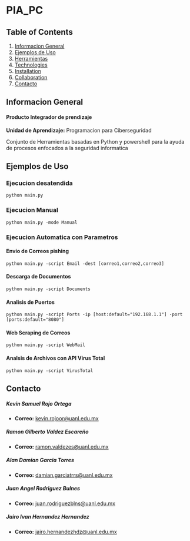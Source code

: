 # PIA_PC

## Table of Contents
1. [Informacion General](#general-info)
1. [Ejemplos de Uso](#ejemplos)
1. [Herramientas](#general-info)
2. [Technologies](#technologies)
3. [Installation](#installation)
4. [Collaboration](#collaboration)
5. [Contacto](#contacto)

## Informacion General
<a name="general-info"></a>
#### Producto Integrador de prendizaje
**Unidad de Aprendizaje:**  Programacion para Ciberseguridad

Conjunto de Herramientas basadas en Python y powershell para la ayuda de procesos enfocados a la seguridad informatica

## Ejemplos de Uso
<a name="ejemplos"></a>
### Ejecucion desatendida
```
python main.py
```

### Ejecucion Manual
```
python main.py -mode Manual
```

### Ejecucion Automatica con Parametros

#### Envio de Correos pishing
```
python main.py -script Email -dest [correo1,correo2,correo3]
```

#### Descarga de Documentos
```
python main.py -script Documents
```

#### Analisis de Puertos
```
python main.py -script Ports -ip [host:default="192.168.1.1"] -port [ports:default="8080"]
```

#### Web Scraping de Correos
```
python main.py -script WebMail
```

#### Analsis de Archivos con API Virus Total
```
python main.py -script VirusTotal
```



<a name="contacto"></a>
## Contacto
##### Kevin Samuel Rojo Ortega
* **Correo:** kevin.rojoor@uanl.edu.mx
##### Ramon Gilberto Valdez Escareño
* **Correo:** ramon.valdezes@uanl.edu.mx
##### Alan Damian Garcia Torres
* **Correo:** damian.garciatrrs@uanl.edu.mx
##### Juan Angel Rodriguez Bulnes
* **Correo:** juan.rodriguezblns@uanl.edu.mx
##### Jairo Ivan Hernandez Hernandez
* **Correo:** jairo.hernandezhdz@uanl.edu.mx




<!-- | Headline 1 in the tablehead | Headline 2 in the tablehead | Headline 3 in the tablehead |
|:--------------|:-------------:|--------------:|
| text-align left | text-align center | text-align right | -->